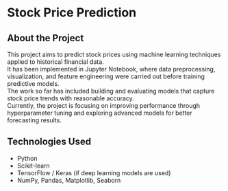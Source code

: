# Stock Price Prediction

## About the Project
This project aims to predict stock prices using machine learning techniques applied to historical financial data.  
It has been implemented in Jupyter Notebook, where data preprocessing, visualization, and feature engineering were carried out before training predictive models.  
The work so far has included building and evaluating models that capture stock price trends with reasonable accuracy.  
Currently, the project is focusing on improving performance through hyperparameter tuning and exploring advanced models for better forecasting results.

## Technologies Used
- Python  
- Scikit-learn  
- TensorFlow / Keras (if deep learning models are used)  
- NumPy, Pandas, Matplotlib, Seaborn  
